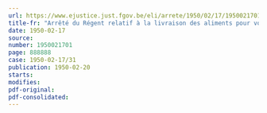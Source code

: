 ```yaml
---
url: https://www.ejustice.just.fgov.be/eli/arrete/1950/02/17/1950021701/justel
title-fr: "Arrêté du Régent relatif à la livraison des aliments pour volailles"
date: 1950-02-17
source:
number: 1950021701
page: 888888
case: 1950-02-17/31
publication: 1950-02-20
starts:
modifies:
pdf-original:
pdf-consolidated:
---
```



